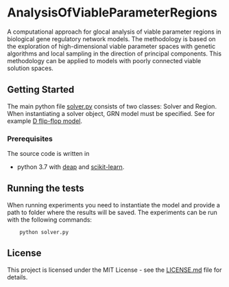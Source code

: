 # AnalysisOfViableParameterRegions

A computational approach for glocal analysis of viable parameter regions in biological gene regulatory network models. The methodology is based on the exploration of high-dimensional viable parameter spaces with genetic algorithms and local sampling in the direction of principal components. This methodology can be applied to models with poorly connected viable solution spaces.   

## Getting Started

The main python file [solver.py](https://github.com/zigapusnik/AnalysisOfViableParameterRegions/blob/master/solver.py) consists of two classes: Solver and Region. When instantiating a solver object, GRN model must be specified. See for example [D flip-flop model](https://github.com/zigapusnik/AnalysisOfViableParameterRegions/blob/master/dFlipFlop.py).  

### Prerequisites

The source code is written in

* python 3.7 with [deap](https://deap.readthedocs.io/en/master/) and [scikit-learn](https://scikit-learn.org/stable/).

## Running the tests

When running experiments you need to instantiate the model and provide a path to folder where the results will be saved.
The experiments can be run with the following commands:

```
	python solver.py 
```

## License

This project is licensed under the MIT License - see the [LICENSE.md](https://github.com/zigapusnik/AnalysisOfViableParameterRegions/blob/master/LICENSE) file for details.






